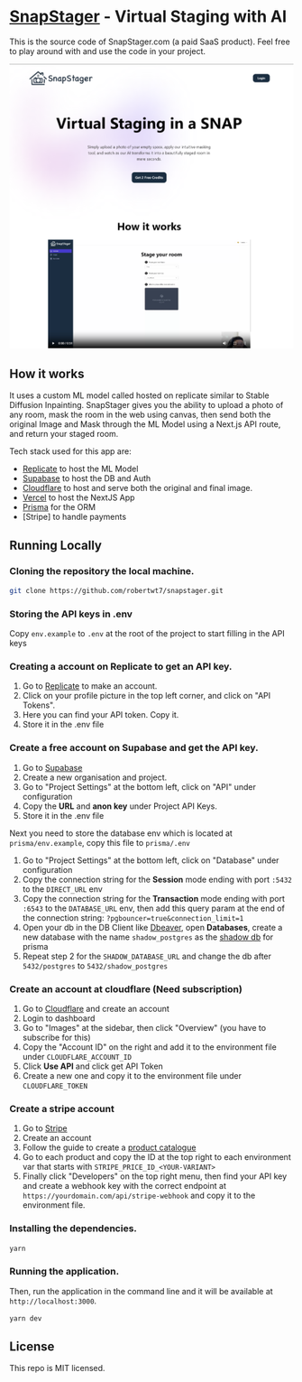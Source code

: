 # [SnapStager](https://snapstager.com) - Virtual Staging with AI

This is the source code of SnapStager.com (a paid SaaS product). Feel free to play around with and use the code in your project.

[![SnapStager](./public/screenshot.png)](https://snapstager.com)

## How it works

It uses a custom ML model called hosted on replicate similar to Stable Diffusion Inpainting. SnapStager gives you the ability to upload a photo of any room, mask the room in the web using canvas, then send both the original Image and Mask through the ML Model using a Next.js API route, and return your staged room.

Tech stack used for this app are:
- [Replicate](https://replicate.com/) to host the ML Model
- [Supabase](https://supabase.com/) to host the DB and Auth
- [Cloudflare](https://developers.cloudflare.com/images/) to host and serve both the original and final image.
- [Vercel](https://vercel.com) to host the NextJS App
- [Prisma](https://www.prisma.io/) for the ORM
- [Stripe] to handle payments

## Running Locally

### Cloning the repository the local machine.

```bash
git clone https://github.com/robertwt7/snapstager.git
```

### Storing the API keys in .env

Copy `env.example` to `.env` at the root of the project to start filling in the API keys

### Creating a account on Replicate to get an API key.

1. Go to [Replicate](https://replicate.com/) to make an account.
2. Click on your profile picture in the top left corner, and click on "API Tokens".
3. Here you can find your API token. Copy it.
4. Store it in the .env file

### Create a free account on Supabase and get the API key.

1. Go to [Supabase](https://supabase.com)
2. Create a new organisation and project.
3. Go to "Project Settings" at the bottom left, click on "API" under configuration
4. Copy the **URL** and **anon key** under Project API Keys.
5. Store it in the .env file

Next you need to store the database env which is located at `prisma/env.example`, copy this file to `prisma/.env`

1. Go to "Project Settings" at the bottom left, click on "Database" under configuration
2. Copy the connection string for the **Session** mode ending with port `:5432` to the `DIRECT_URL` env
3. Copy the connection string for the **Transaction** mode ending with port `:6543` to the `DATABASE_URL` env, then add this query param at the end of the connection string: `?pgbouncer=true&connection_limit=1`
4. Open your db in the DB Client like [Dbeaver](https://dbeaver.io/), open **Databases**, create a new database with the name `shadow_postgres` as the [shadow db](https://www.prisma.io/docs/orm/prisma-migrate/understanding-prisma-migrate/shadow-database) for prisma
5. Repeat step 2 for the `SHADOW_DATABASE_URL` and change the db after `5432/postgres` to `5432/shadow_postgres`

### Create an account at cloudflare (Need subscription)
1. Go to [Cloudflare](https://www.cloudflare.com/en-gb/) and create an account
2. Login to dashboard
3. Go to "Images" at the sidebar, then click "Overview" (you have to subscribe for this)
4. Copy the "Account ID" on the right and add it to the environment file under `CLOUDFLARE_ACCOUNT_ID`
5. Click **Use API** and click get API Token
6. Create a new one and copy it to the environment file under `CLOUDFLARE_TOKEN`

### Create a stripe account
1. Go to [Stripe](https://dashboard.stripe.com/)
2. Create an account
3. Follow the guide to create a [product catalogue](https://docs.stripe.com/products-prices/getting-started)
4. Go to each product and copy the ID at the top right to each environment var that starts with `STRIPE_PRICE_ID_<YOUR-VARIANT>`
5. Finally click "Developers" on the top right menu, then find your API key and create a webhook key with the correct endpoint at `https://yourdomain.com/api/stripe-webhook` and copy it to the environment file.


### Installing the dependencies.

```bash
yarn
```

### Running the application.

Then, run the application in the command line and it will be available at `http://localhost:3000`.

```bash
yarn dev
```

## License

This repo is MIT licensed.
